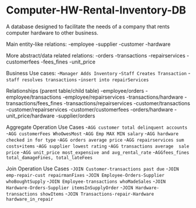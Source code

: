 # Computer-HW-Rental-Inventory-DB
A database designed to facilitate the needs of a company that rents computer hardware to other business.

Main entity-like relations:
-employee
-supplier
-customer
-hardware

More abstract/data related relations:
-orders
-transactions
-repairservices
-customerfees
-fees_fines
-unit_price

Business Use cases:
-`Manager Adds Inventory`
-`Staff Creates Transaction`
-`staff resolves transactions`
-`insert into repairServices`

Relationships (parent table/child table)
-employee/orders
-employee/transactions
-employee/repairservices
-transactions/hardware
-transactions/fees_fines
-transactions/repairservices
-customer/transactions
-customer/repairservices
-customer/customerfees
-orders/hardware
-unit_price/hardware
-supplier/orders

Aggregate Operation Use Cases
-`AGG customer total delinquent accounts`
-`AGG customerFees WhoOwesMost`
-`AGG Emp MAX MIN salary`
-`AGG hardware checked in for type`
-`AGG orders average price`
-`AGG repairservices sum costs+items`
-`AGG supplier lowest rating`
-`AGG transactions average  sale price`
-`AGG unit_price most_expensive and avg_rental_rate`
-`AGGfees_fines total_damageFines, total_lateFees`

Join Operation Use Cases
-`JOIN Customer-transactions past due`
-`JOIN emp-repair-cust repairmanFixes`
-`JOIN Employee-Orders-Supplier whoBoughtSupply`
-`JOIN Employee-transactions whoMadeSales`
-`JOIN Hardware-Orders-Supplier itemsInSupplyOrder`
-`JOIN Hardware-transactions showItems`
-`JOIN Transactions-repair-Hardware hardware_in_repair`

